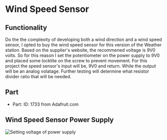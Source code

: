 # Wind Speed Sensor
## Functionality 
Do the the complexity of developing both a wind direction and a wind speed sensor, I opted to buy the wind speed sensor for this version of the Weather station. 
Based on the supplier's website, the recommened voltage is 9V0 volts. So for this reason I set the potentiometer on the power supply to 9V0 and placed some locktite on the screw to prevent movement. 
For this project the speed sensor's input will be, 9V0 and return.
While the output will be an analog volatage. Further testing will determine what resistor divider ratio that will be needed. 

## Part
  - Part: ID: 1733 from Adafruit.com

## Wind Speed Sensor Power Supply
![Setting voltage of power supply](https://github.com/Electronic-Emily/WeatherMonitoringSensors/blob/main/docs/WindSpeed/WindSpeed_PowerSupply_Set.JPG)
